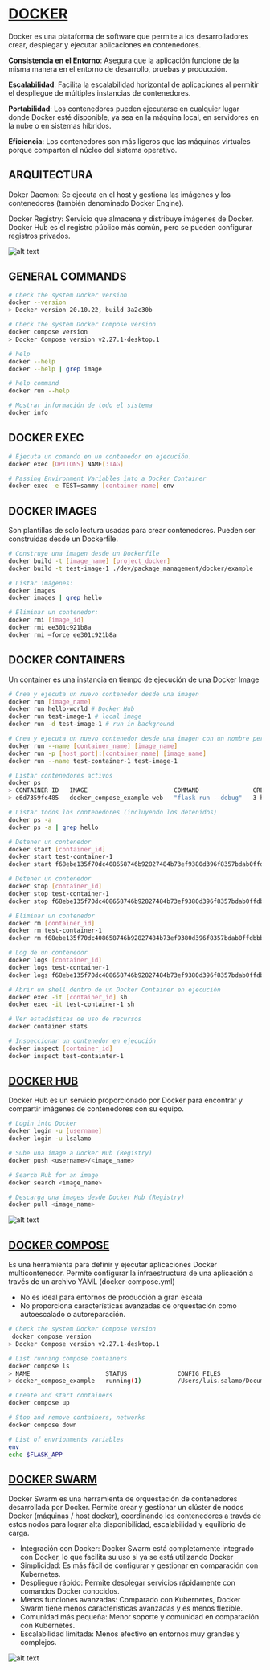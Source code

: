 # [DOCKER](https://www.docker.com/)

Docker es una plataforma de software que permite a los desarrolladores crear, desplegar y ejecutar aplicaciones en contenedores. 

**Consistencia en el Entorno**: Asegura que la aplicación funcione de la misma manera en el entorno de desarrollo, pruebas y producción.

**Escalabilidad**: Facilita la escalabilidad horizontal de aplicaciones al permitir el despliegue de múltiples instancias de contenedores.

**Portabilidad**: Los contenedores pueden ejecutarse en cualquier lugar donde Docker esté disponible, ya sea en la máquina local, en servidores en la nube o en sistemas híbridos.

**Eficiencia**: Los contenedores son más ligeros que las máquinas virtuales porque comparten el núcleo del sistema operativo.

## ARQUITECTURA

Doker Daemon: Se ejecuta en el host y gestiona las imágenes y los contenedores (también denominado Docker Engine).

Docker Registry: Servicio que almacena y distribuye imágenes de Docker. Docker Hub es el registro público más común, pero se pueden configurar registros privados.

![alt text](img/architecture.png)

## GENERAL COMMANDS

```bash
# Check the system Docker version
docker --version
> Docker version 20.10.22, build 3a2c30b

# Check the system Docker Compose version
docker compose version 
> Docker Compose version v2.27.1-desktop.1

# help 
docker --help
docker --help | grep image

# help command
docker run --help

# Mostrar información de todo el sistema
docker info
```

## DOCKER EXEC

```bash
# Ejecuta un comando en un contenedor en ejecución.
docker exec [OPTIONS] NAME[:TAG]

# Passing Environment Variables into a Docker Container
docker exec -e TEST=sammy [container-name] env
```

## DOCKER IMAGES

Son plantillas de solo lectura usadas para crear contenedores. Pueden ser construidas desde un Dockerfile.

```bash
# Construye una imagen desde un Dockerfile
docker build -t [image_name] [project_docker]
docker build -t test-image-1 ./dev/package_management/docker/example 

# Listar imágenes:
docker images
docker images | grep hello 

# Eliminar un contenedor:
docker rmi [image_id]
docker rmi ee301c921b8a 
docker rmi —force ee301c921b8a 
```

## DOCKER CONTAINERS

Un container es una instancia en tiempo de ejecución de una Docker Image

```bash
# Crea y ejecuta un nuevo contenedor desde una imagen
docker run [image_name]
docker run hello-world # Docker Hub
docker run test-image-1 # local image
docker run -d test-image-1 # run in background

# Crea y ejecuta un nuevo contenedor desde una imagen con un nombre personalizado
docker run --name [container_name] [image_name]
docker run -p [host_port]:[container_name] [image_name]
docker run --name test-container-1 test-image-1

# Listar contenedores activos
docker ps
> CONTAINER ID   IMAGE                        COMMAND               CREATED       STATUS       PORTS                    NAMES
> e6d7359fc485   docker_compose_example-web   "flask run --debug"   3 hours ago   Up 2 hours   0.0.0.0:8000->5000/tcp   docker_compose_example-web-1

# Listar todos los contenedores (incluyendo los detenidos)
docker ps -a
docker ps -a | grep hello

# Detener un contenedor
docker start [container_id]
docker start test-container-1 
docker start f68ebe135f70dc408658746b92827484b73ef9380d396f8357bdab0ffdbbbec5

# Detener un contenedor
docker stop [container_id]
docker stop test-container-1 
docker stop f68ebe135f70dc408658746b92827484b73ef9380d396f8357bdab0ffdbbbec5

# Eliminar un contenedor
docker rm [container_id]
docker rm test-container-1 
docker rm f68ebe135f70dc408658746b92827484b73ef9380d396f8357bdab0ffdbbbec5

# Log de un contenedor
docker logs [container_id]
docker logs test-container-1 
docker logs f68ebe135f70dc408658746b92827484b73ef9380d396f8357bdab0ffdbbbec5

# Abrir un shell dentro de un Docker Container en ejecución
docker exec -it [container_id] sh 
docker exec -it test-container-1 sh 

# Ver estadísticas de uso de recursos
docker container stats

# Inspeccionar un contenedor en ejecución
docker inspect [container_id]
docker inspect test-containter-1 
```

## [DOCKER HUB](https://hub.docker.com/)

Docker Hub es un servicio proporcionado por Docker para encontrar y compartir imágenes de contenedores con su equipo. 

```bash
# Login into Docker 
docker login -u [username] 
docker login -u lsalamo 

# Sube una image a Docker Hub (Registry)
docker push <username>/<image_name> 

# Search Hub for an image 
docker search <image_name> 

# Descarga una images desde Docker Hub (Registry)
docker pull <image_name>
```

![alt text](img/vscode.png)

## [DOCKER COMPOSE](https://docs.docker.com/compose/)

Es una herramienta para definir y ejecutar aplicaciones Docker multicontenedor. Permite configurar la infraestructura de una aplicación a través de un archivo YAML (docker-compose.yml)

- No es ideal para entornos de producción a gran escala
- No proporciona características avanzadas de orquestación como autoescalado o autoreparación.

```bash
# Check the system Docker Compose version
 docker compose version 
> Docker Compose version v2.27.1-desktop.1

# List running compose containers
docker compose ls
> NAME                     STATUS              CONFIG FILES
> docker_compose_example   running(1)          /Users/luis.salamo/Documents/github/dev/docker_compose_example/compose.yaml

# Create and start containers
docker compose up

# Stop and remove containers, networks
docker compose down

# List of envrionments variables
env
echo $FLASK_APP
```

## [DOCKER SWARM](https://docs.docker.com/engine/swarm/)

Docker Swarm es una herramienta de orquestación de contenedores desarrollada por Docker. Permite crear y gestionar un clúster de nodos Docker (máquinas / host docker), coordinando los contenedores a través de estos nodos para lograr alta disponibilidad, escalabilidad y equilibrio de carga.

- Integración con Docker: Docker Swarm está completamente integrado con Docker, lo que facilita su uso si ya se está utilizando Docker
- Simplicidad: Es más fácil de configurar y gestionar en comparación con Kubernetes.
- Despliegue rápido: Permite desplegar servicios rápidamente con comandos Docker conocidos.
- Menos funciones avanzadas: Comparado con Kubernetes, Docker Swarm tiene menos características avanzadas y es menos flexible.
- Comunidad más pequeña: Menor soporte y comunidad en comparación con Kubernetes.
- Escalabilidad limitada: Menos efectivo en entornos muy grandes y complejos.

![alt text](img/docker_swarm_architecture.png)